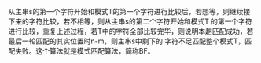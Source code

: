 从主串s的第一个字符开始和模式T的第一个字符进行比较后，若想等，则继续接下来的字符比较，若不相等，则从主串s的第二个字符开始和模式T
的第一个字符进行比较，重复上述过程，若T中的字符全部比较完毕，则说明本趟匹配成功，若最后一轮匹配的其实位置时n-m，则主串s中剩下的
字符不足匹配整个模式T，匹配失败。这个算法就是模式匹配算法，简称BF。

